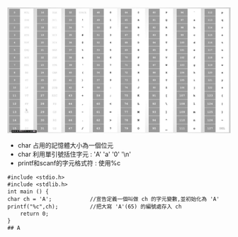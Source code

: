 ![image](https://github.com/4100D051/4100D051/blob/main/%E7%B7%A8%E7%A2%BC.PNG)

- char 占用的記憶體大小為一個位元
- char 利用單引號括住字元 : 'A' 'a' '0' '\n'
- printf和scanf的字元格式符 : 使用%c
```
#include <stdio.h>
#include <stdlib.h>
int main () {
char ch = 'A';            //宣告定義一個叫做 ch 的字元變數,並初始化為 'A' 
printf("%c",ch);          //把大寫 'A'(65) 的編號處存入 ch 
	return 0;
}
## A
```
